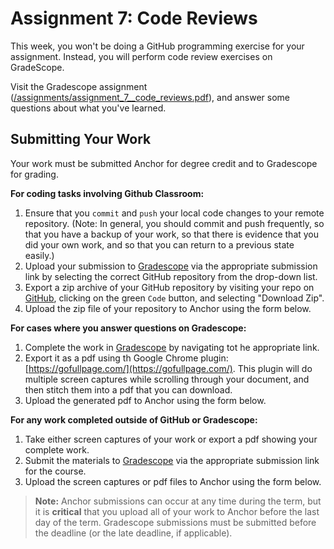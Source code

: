 <!--meta exposure: initial -->
<!--meta assessmentFormat: ShortAnswer -->
<!--meta submissionVia: GradeScope -->
<!--meta instructionType: specific -->
<!--meta submissionFormatFlexibility: no -->
<!--meta submissionTopicFlexibility: no -->
<!--meta rubricAvailable: yes -->
<!--meta rubricShared: yes -->
<!--meta groupWork: no -->
<!--meta automatedGrading: 80 -->
<!--meta studentInstructionsLink: /assignments/assignment_7__code_reviews.pdf -->
<!--meta topics: code review -->

# Assignment 7: Code Reviews

This week, you won't be doing a GitHub programming exercise for your assignment.
Instead, you will perform code review exercises on GradeScope.  

Visit the Gradescope assignment
   ([/assignments/assignment_7__code_reviews.pdf](/assignments/assignment_7__code_reviews.pdf)),
   and answer some questions about what you've learned.

## Submitting Your Work

Your work must be submitted Anchor for degree credit and to Gradescope for grading.

**For coding tasks involving Github Classroom:**

1. Ensure that you `commit` and `push` your local code changes to your remote repository.  (Note: In general, you should commit and push frequently, so that you have a backup of your work, so that there is evidence that you did your own work, and so that you can return to a previous state easily.)
2. Upload your submission to [Gradescope](https://www.gradescope.com) via the appropriate submission link by selecting the correct GitHub repository from the drop-down list.
3. Export a zip archive of your GitHub repository by visiting your repo on [GitHub](https://www.github.com), clicking on the green `Code` button, and selecting "Download Zip".
4. Upload the zip file of your repository to Anchor using the form below.

**For cases where you answer questions on Gradescope:**

1. Complete the work in [Gradescope](https://www.gradescope.com) by navigating tot he appropriate link.
2. Export it as a pdf using th Google Chrome plugin: [https://gofullpage.com/](https://gofullpage.com/).  This plugin will do multiple screen captures while scrolling through your document, and then stitch them into a pdf that you can download.
3. Upload the generated pdf to Anchor using the form below.

**For any work completed outside of GitHub or Gradescope:**

1. Take either screen captures of your work or export a pdf showing your complete work.
2. Submit the materials to [Gradescope](https://www.gradescope.com) via the appropriate submission link for the course.
3. Upload the screen captures or pdf files to Anchor using the form below.

> **Note:** Anchor submissions can occur at any time during the term, but it is **critical** that you upload all of your work to
> Anchor before the last day of the term.  Gradescope submissions must be submitted before the deadline (or the late deadline, if applicable).
